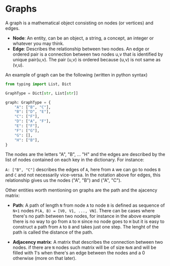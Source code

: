 # Graphs

A graph is a mathematical object consisting on nodes (or vertices) and edges.

* **Node**: An entity, can be an object, a string, a concept, an integer or whatever you may think.
* **Edge**: Describes the relationship between two nodes. An edge or ordered pair is a connection between two nodes u,v that is identified by unique pair(u,v). The pair (u,v) is ordered because (u,v) is not same as (v,u).

An example of graph can be the following (written in python syntax)

```python
from typing import List, Dict

GraphType = Dict[str, List[str]]

graph: GraphType = {
    "A": ["B", "C"],
    "B": ["D", "E"],
    "C": ["F"],
    "D": ["A", "F"],
    "E": ["F"],
    "F": ["G"],
    "G": [],
    "H": ["B"],
}
```

The nodes are the letters "A", "B", ... "H" and the edges are described by the list of nodes contained on each key in the dictionary. For instance:

```A: ["B", "C"]``` describes the edges of ```A```, here from ```A``` we can go to nodes ```B``` and ```C``` and not necessarily vice-versa. In the notation above for edges, this relationship gives us the nodes ("A", "B") and ("A", "C").

Other entities worth mentioning on graphs are the path and the ajacency matrix:

* **Path**: A path of length ```N``` from node ```A``` to node ```B``` is defined as sequence of ```N+1``` nodes ```P(A, B) = [V0, V1, ..., VN]```. There can be cases where there's no path between two nodes, for instance in the above example there is no way to go from ```A``` to ```H``` since no node goes to ```H``` but it is easy to construct a path from ```A``` to ```B``` and takes just one step. The lenght of the path is called the distance of the path.

* **Adjacency matrix**: A matrix that describes the connection between two nodes. if there are ```N``` nodes such matrix will be of size ```NxN``` and will be filled with 1's when there's an edge between the nodes and a 0 otherwise (more on that later). 
